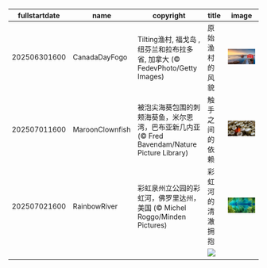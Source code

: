|fullstartdate|name|copyright|title|image|
|--|--|--|--|--|
202506301600|CanadaDayFogo|Tilting渔村, 福戈岛 , 纽芬兰和拉布拉多省, 加拿大 (© FedevPhoto/Getty Images)|原始渔村的风貌|![](/zh-CN/2025/07/202506301600CanadaDayFogo.jpg)|
202507011600|MaroonClownfish|被泡尖海葵包围的刺颊海葵鱼，米尔恩湾，巴布亚新几内亚 (© Fred Bavendam/Nature Picture Library)|触手之间的依赖|![](/zh-CN/2025/07/202507011600MaroonClownfish.jpg)|
202507021600|RainbowRiver|彩虹泉州立公园的彩虹河，佛罗里达州，美国 (© Michel Roggo/Minden Pictures)|彩虹河的清澈拥抱|![](/zh-CN/2025/07/202507021600RainbowRiver.jpg)|
||||![](/zh-CN/2025/07/.jpg)|
